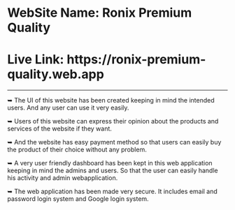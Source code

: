 

<h1>WebSite Name: Ronix Premium Quality</h1>
<h1>Live Link: https://ronix-premium-quality.web.app</h1>

<hr/>

➥ The UI of this website has been created keeping in mind the intended users. And any user can use it very easily.

➥ Users of this website can express their opinion about the products and services of the website if they want.

➥ And the website has easy payment method so that users can easily buy the product of their choice without any problem.

➥ A very user friendly dashboard has been kept in this web application keeping in mind the admins and users. So that the user can easily handle his activity and admin webapplication.

➥ The web application has been made very secure. It includes email and password login system and Google login system.